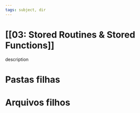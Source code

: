 ```yaml
---
tags: subject, dir
---
```


# [[03: Stored Routines & Stored Functions]]

description

# Pastas filhas



# Arquivos filhos


